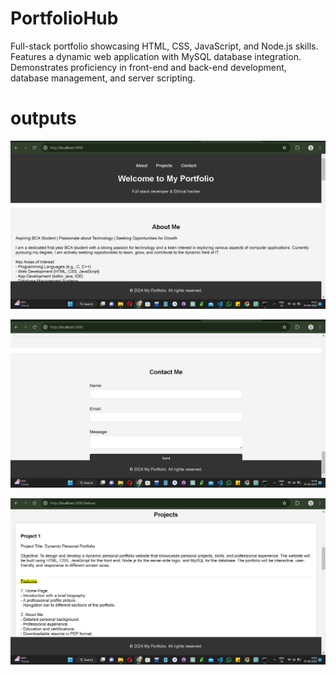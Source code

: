 # PortfolioHub
 Full-stack portfolio showcasing HTML, CSS, JavaScript, and Node.js skills. Features a dynamic web application with MySQL database integration. Demonstrates proficiency in front-end and back-end development, database management, and server scripting.

# outputs

![Screenshot](https://github.com/CosmicViraj/PortfolioHub/blob/main/Screenshot%202024-08-07%20143421.png)

![Screenshot](https://github.com/CosmicViraj/PortfolioHub/blob/main/Screenshot%202024-08-07%20143502.png)

![Screenshot](https://github.com/CosmicViraj/PortfolioHub/blob/main/Screenshot%202024-08-07%20143549.png)


 
